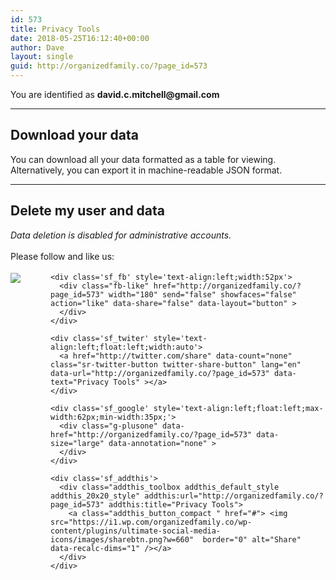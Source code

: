 ```yaml
---
id: 573
title: Privacy Tools
date: 2018-05-25T16:12:40+00:00
author: Dave
layout: single
guid: http://organizedfamily.co/?page_id=573
---
```

<div class="gdpr-framework-privacy-tools">
  <p>
    You are identified as <strong>david.c.mitchell@gmail.com</strong>
  </p>
  
  <hr />
  
  <h2>
    Download your data
  </h2>
  
  <p class="description">
    You can download all your data formatted as a table for viewing. <br /> Alternatively, you can export it in machine-readable JSON format.
  </p>
  
  <div class="gdpr-download-button">
  </div>
  
  <div class="gdpr-export-button">
  </div>
  
  <hr />
  
  <h2>
    Delete my user and data
  </h2>
  
  <p class="description">
    <em> Data deletion is disabled for administrative accounts. </em>
  </p>
</div>

<div class='sfsi_Sicons' style='width: 100%; display: inline-block; vertical-align: middle; text-align:left'>
  <div style='margin:0px 8px 0px 0px; line-height: 24px'>
    <span>Please follow and like us:</span>
  </div>
  
  <div class='sfsi_socialwpr'>
    <div class='sf_subscrbe' style='text-align:left;float:left;width:64px'>
      <a href="http://www.specificfeeds.com/widget/emailsubscribe/MTc5ODgx/OA==/" target="_blank"><img src="https://i2.wp.com/organizedfamily.co/wp-content/plugins/ultimate-social-media-icons/images/follow_subscribe.png?w=660" data-recalc-dims="1" /></a>
    </div>
    
    <div class='sf_fb' style='text-align:left;width:52px'>
      <div class="fb-like" href="http://organizedfamily.co/?page_id=573" width="180" send="false" showfaces="false"  action="like" data-share="false" data-layout="button" >
      </div>
    </div>
    
    <div class='sf_twiter' style='text-align:left;float:left;width:auto'>
      <a href="http://twitter.com/share" data-count="none" class="sr-twitter-button twitter-share-button" lang="en" data-url="http://organizedfamily.co/?page_id=573" data-text="Privacy Tools" ></a>
    </div>
    
    <div class='sf_google' style='text-align:left;float:left;max-width:62px;min-width:35px;'>
      <div class="g-plusone" data-href="http://organizedfamily.co/?page_id=573" data-size="large" data-annotation="none" >
      </div>
    </div>
    
    <div class='sf_addthis'>
      <div class="addthis_toolbox addthis_default_style addthis_20x20_style" addthis:url="http://organizedfamily.co/?page_id=573" addthis:title="Privacy Tools">
        <a class="addthis_button_compact " href="#"> <img src="https://i1.wp.com/organizedfamily.co/wp-content/plugins/ultimate-social-media-icons/images/sharebtn.png?w=660"  border="0" alt="Share" data-recalc-dims="1" /></a>
      </div>
    </div>
  </div>
</div>